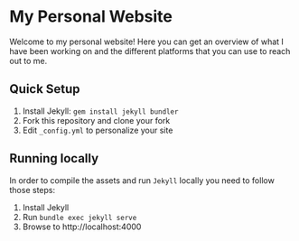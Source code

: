 # My Personal Website
Welcome to my personal website! Here you can get an overview of what I have been working on and the different platforms that you can use to reach out to me.

## Quick Setup

1. Install Jekyll: `gem install jekyll bundler`
2. Fork this repository and clone your fork
3. Edit `_config.yml` to personalize your site

## Running locally

In order to compile the assets and run `Jekyll` locally you need to follow those steps:

1. Install Jekyll
2. Run `bundle exec jekyll serve`
3. Browse to http://localhost:4000
